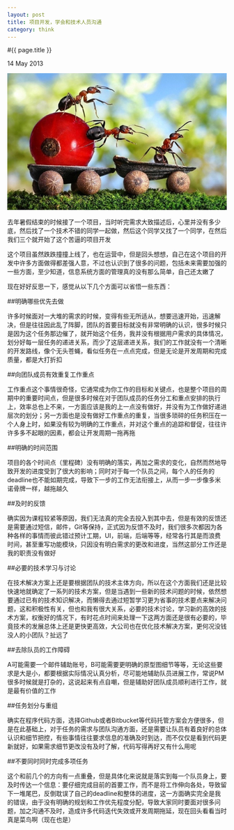 ```yaml
---
layout: post
title: 项目开发，学会和技术人员沟通
category: think
---
```


#{{ page.title }}

<p class="meta">14 May 2013</p>

![second_button](/assets/img/3.jpg)

去年暑假结束的时候接了一个项目，当时听完需求大致描述后，心里并没有多少底，然后找了一个技术不错的同学一起做，然后这个同学又找了一个同学，在然后我们三个就开始了这个苦逼的项目开发

这个项目虽然跌跌撞撞上线了，也在运营中，但是回头想想，自己在这个项目的开发中许多方面做得都差强人意，不过也认识到了很多的问题，包括未来需要加强的一些方面，至少知道，信息系统方面的管理真的没有那么简单，自己还太嫩了

现在好好反思一下，感觉从以下几个方面可以省悟一些东西：

##明确哪些优先去做

许多时候面对一大堆的需求的时候，变得有些无所适从，想要迅速开始，迅速解决，但是往往因此乱了阵脚，团队的首要目标就没有非常明确的认识，很多时候只是因为这个任务那边催了，就开始这个任务，我并没有根据用户需求的具体情况，划分好每一层任务的递进关系，而少了这层递进关系，我们的工作就没有一个清晰的开发路线，像个无头苍蝇，看似任务在一点点完成，但是无论是开发周期和完成质量，都是大打折扣

##向团队成员有效重复工作重点

工作重点这个事情很奇怪，它通常成为你工作的目标和关键点，也是整个项目的周期中的重要时间点，但是很多时候在对于团队成员的任务分工和重点安排的执行上，效率总也上不来，一方面应该是我的上一点没有做好，并没有为工作做好递进层次的划分；另一方面也是没有做好工作重点的重复，当很多琐碎的任务积压在一个人身上时，如果没有较为明确的工作重点，并对这个重点的追踪和督促，往往许许多多不起眼的因素，都会让开发周期一拖再拖

##明确的时间范围

项目的各个时间点（里程碑）没有明确的落实，再加之需求的变化，自然而然地导致开发的进度受到了很大的影响；同时对于每一个队员之间，每个人的任务的deadline也不能如期完成，导致下一步的工作无法衔接上，从而一步一步像多米诺骨牌一样，越拖越久

##及时的反馈

确实因为课程较紧等原因，我们无法真的完全去投入到其中去，但是有效的反馈还是需要通过短信，邮件，Git等保持，正式因为反馈不及时，我们很多次都因为各种各样的事情而彼此错过预计工期，UI，前端，后端等等，经常各行其是而浪费时间，甚至重写功能模块，只因没有明白需求的更改和进度，当然这部分工作还是我的职责没有做好

##必要的技术学习与讨论

在技术解决方案上还是要根据团队的技术主体方向，所以在这个方面我们还是比较快速地就确定了一系列的技术方案，但是当遇到一些新的技术问题的时候，依然想要通过已有的技术知识解决，而懒得去通过短暂学习更为省事的技术要点来解决问题，这和积极性有关，但也和我有很大关系，必要的技术讨论，学习新的高效的技术方案，权衡好的情况下，有时花点时间来处理一下这两方面还是很有必要的，毕竟技术的发展总体上还是更快更高效，大公司也在优化技术解决方案，更何况没钱没人的小团队？扯远了

##去除队员的工作障碍

A可能需要一个邮件辅助账号，B可能需要更明确的原型图细节等等，无论这些要求是大是小，都要根据实际情况认真分析，尽可能地辅助队员进展工作，常说PM很多时候就是打杂的，这说起来有点自嘲，但是辅助好团队成员顺利进行工作，就是最有价值的工作

##任务划分与重组

确实在程序代码方面，选择Github或者Bitbucket等代码托管方案会方便很多，但是在此基础上，对于任务的需求与团队沟通方面，还是需要让队员有着良好的总体认识和细节把控，有些事情往往要求信息的准确及时到达，而不仅仅是看到代码更新就好，如果需求细节更改没有及时了解，代码写得再好又有什么用呢

##不要同时同时完成多项任务

这个和前几个的方向有一点重叠，但是具体化来说就是落实到每一个队员身上，要及时传达一个信息：要仔细完成目前的首要工作，而不是将工作伸向各处，导致留下一堆尾巴，反倒耽误了自己的deadline和整体的进度，这一方面确实完全是我的错误，由于没有明确的规划和工作优先程度分配，导致大家同时要面对很多问题，加之沟通不及时，造成许多代码迭代失效或开发周期拖延，现在回头看看当时真是菜鸟啊（现在也是）






